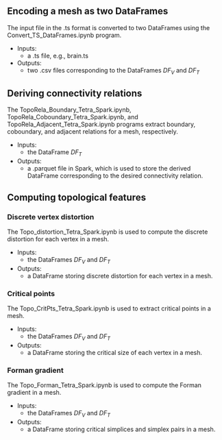 ## Encoding a mesh as two DataFrames

The input file in the .ts format is converted to two DataFrames using the Convert_TS_DataFrames.ipynb program.
* Inputs:
  - a .ts file, e.g., brain.ts
* Outputs:
  - two .csv files corresponding to the DataFrames $DF_V$ and $DF_T$


## Deriving connectivity relations
The TopoRela_Boundary_Tetra_Spark.ipynb, TopoRela_Coboundary_Tetra_Spark.ipynb, and TopoRela_Adjacent_Tetra_Spark.ipynb programs extract boundary, coboundary, and adjacent relations for a mesh, respectively.
* Inputs:
  - the DataFrame $DF_T$
* Outputs:
  - a .parquet file in Spark, which is used to store the derived DataFrame corresponding to the desired connectivity relation.

## Computing topological features
### Discrete vertex distortion
The Topo_distortion_Tetra_Spark.ipynb is used to compute the discrete distortion for each vertex in a mesh.
* Inputs:
  - the DataFrames $DF_V$ and $DF_T$
* Outputs:
  - a DataFrame storing discrete distortion for each vertex in a mesh.
 
### Critical points
The Topo_CritPts_Tetra_Spark.ipynb is used to extract critical points in a mesh.
* Inputs:
  - the DataFrames $DF_V$ and $DF_T$
* Outputs:
  - a DataFrame storing the critical size of each vertex in a mesh.
 
### Forman gradient
The Topo_Forman_Tetra_Spark.ipynb is used to compute the Forman gradient in a mesh.
* Inputs:
  - the DataFrames $DF_V$ and $DF_T$
* Outputs:
  - a DataFrame storing critical simplices and simplex pairs in a mesh.
